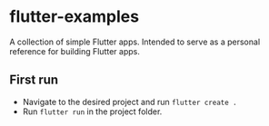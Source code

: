 # flutter-examples

A collection of simple Flutter apps. Intended to serve as a personal reference for building Flutter apps.


## First run

- Navigate to the desired project and run `flutter create .`
- Run `flutter run` in the project folder.
